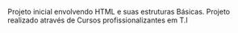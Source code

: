 Projeto inicial envolvendo HTML e suas estruturas Básicas.
Projeto realizado através de Cursos profissionalizantes em T.I
